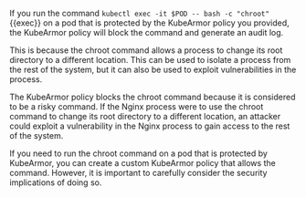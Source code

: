 
If you run the command `kubectl exec -it $POD -- bash -c "chroot"`{{exec}} on a pod that is protected by the KubeArmor policy you provided, the KubeArmor policy will block the command and generate an audit log.

This is because the chroot command allows a process to change its root directory to a different location. This can be used to isolate a process from the rest of the system, but it can also be used to exploit vulnerabilities in the process.

The KubeArmor policy blocks the chroot command because it is considered to be a risky command. If the Nginx process were to use the chroot command to change its root directory to a different location, an attacker could exploit a vulnerability in the Nginx process to gain access to the rest of the system.

If you need to run the chroot command on a pod that is protected by KubeArmor, you can create a custom KubeArmor policy that allows the command. However, it is important to carefully consider the security implications of doing so.
